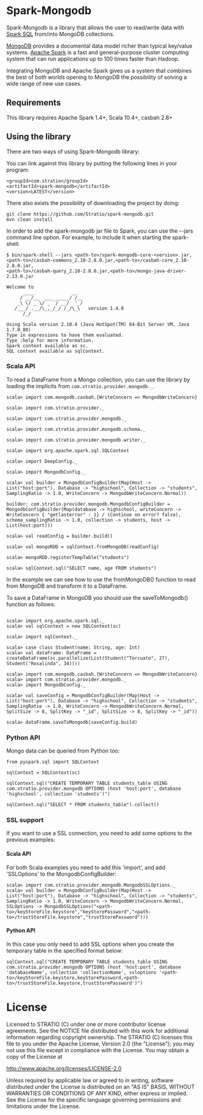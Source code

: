 # Spark-Mongodb

Spark-Mongodb is a library that allows the user to read/write data with [Spark SQL](http://spark.apache.org/docs/latest/sql-programming-guide.html)
from/into MongoDB collections.

[MongoDB](http://www.mongodb.org/ "MongoDB website") provides a documental data model
richer than typical key/value systems. [Apache Spark](http://spark.incubator.apache.org/ "Spark website") is a
fast and general-purpose cluster computing system that can run applications up to 100 times faster than Hadoop.

Integrating MongoDB and Apache Spark gives us a system that combines the best of both
worlds opening to MongoDB the possibility of solving a wide range of new use cases.

## Requirements

This library requires Apache Spark 1.4+, Scala 10.4+, casbah 2.8+

## Using the library

There are two ways of using Spark-Mongodb library:

You can link against this library by putting the following lines in your program:

```
<groupId>com.stratio</groupId>
<artifactId>spark-mongodb</artifactId>
<version>LATEST</version>
```
There also exists the possibility of downloading the project by doing:

```
git clone https://github.com/Stratio/spark-mongodb.git
mvn clean install
```
In order to add the spark-mongodb jar file to Spark, you can use the --jars command line option.
For example, to include it when starting the spark-shell:

```
$ bin/spark-shell --jars <path-to>/spark-mongodb-core-<version>.jar,<path-to>/casbah-commons_2.10-2.8.0.jar,<path-to>/casbah-core_2.10-2.8.0.jar,
<path-to>/casbah-query_2.10-2.8.0.jar,<path-to>/mongo-java-driver-2.13.0.jar

Welcome to
      ____              __
     / __/__  ___ _____/ /__
    _\ \/ _ \/ _ `/ __/  '_/
   /___/ .__/\_,_/_/ /_/\_\   version 1.4.0
      /_/

Using Scala version 2.10.4 (Java HotSpot(TM) 64-Bit Server VM, Java 1.7.0_80)
Type in expressions to have them evaluated.
Type :help for more information.
Spark context available as sc.
SQL context available as sqlContext.

```

### Scala API

To read a DataFrame from a Mongo collection, you can use the library by loading the implicits from `com.stratio.provider.mongodb._`.

```
scala> import com.mongodb.casbah.{WriteConcern => MongodbWriteConcern}

scala> import com.stratio.provider._

scala> import com.stratio.provider.mongodb._

scala> import com.stratio.provider.mongodb.schema._

scala> import com.stratio.provider.mongodb.writer._

scala> import org.apache.spark.sql.SQLContext

scala> import DeepConfig._

scala> import MongodbConfig._

scala> val builder = MongodbConfigBuilder(Map(Host -> List("host:port"), Database -> "highschool", Collection -> "students", SamplingRatio -> 1.0, WriteConcern -> MongodbWriteConcern.Normal))

builder: com.stratio.provider.mongodb.MongodbConfigBuilder = MongodbConfigBuilder(Map(database -> highschool, writeConcern -> WriteConcern { "getlasterror" : 1} / (Continue on error? false), schema_samplingRatio -> 1.0, collection -> students, host -> List(host:port)))

scala> val readConfig = builder.build()

scala> val mongoRDD = sqlContext.fromMongoDB(readConfig)

scala> mongoRDD.registerTempTable("students")

scala> sqlContext.sql("SELECT name, age FROM students")

```
In the example we can see how to use the fromMongoDB() function to read from MongoDB and transform it to a DataFrame.

To save a DataFrame in MongoDB you should use the saveToMongodb() function as follows:

```

scala> import org.apache.spark.sql._
scala> val sqlContext = new SQLContext(sc)

scala> import sqlContext._

scala> case class Student(name: String, age: Int)
scala> val dataFrame: DataFrame = createDataFrame(sc.parallelize(List(Student("Torcuato", 27), Student("Rosalinda", 34))))

scala> import com.mongodb.casbah.{WriteConcern => MongodbWriteConcern}
scala> import com.stratio.provider.mongodb._
scala> import MongodbConfig._

scala> val saveConfig = MongodbConfigBuilder(Map(Host -> List("host:port"), Database -> "highschool", Collection -> "students", SamplingRatio -> 1.0, WriteConcern -> MongodbWriteConcern.Normal, SplitSize -> 8, SplitKey -> "_id", SplitSize -> 8, SplitKey -> "_id"))

scala> dataFrame.saveToMongodb(saveConfig.build)

```

### Python API

Mongo data can be queried from Python too:

```
from pyspark.sql import SQLContext

sqlContext = SQLContext(sc)

sqlContext.sql("CREATE TEMPORARY TABLE students_table USING com.stratio.provider.mongodb OPTIONS (host 'host:port', database 'highschool', collection 'students')")

sqlContext.sql("SELECT * FROM students_table").collect()

```
### SSL support

If you want to use a SSL connection, you need to add some options to the previous examples:

#### Scala API 

For both Scala examples you need to add this 'import', and add 'SSLOptions' to the MongodbConfigBuilder:

```
scala> import com.stratio.provider.mongodb.MongodbSSLOptions._
scala> val builder = MongodbConfigBuilder(Map(Host -> List("host:port"), Database -> "highschool", Collection -> "students", SamplingRatio -> 1.0, WriteConcern -> MongodbWriteConcern.Normal, SSLOptions -> MongodbSSLOptions("<path-to>/keyStoreFile.keystore","keyStorePassword","<path-to>/trustStoreFile.keystore","trustStorePassword")))

```

#### Python API 

In this case you only need to add SSL options when you create the temporary table in the specified format below:

```
sqlContext.sql("CREATE TEMPORARY TABLE students_table USING com.stratio.provider.mongodb OPTIONS (host 'host:port', database 'databaseName', collection 'collectionName', ssloptions '<path-to>/keyStoreFile.keystore,keyStorePassword,<path-to>/trustStoreFile.keystore,trustStorePassword')")

```


# License #

Licensed to STRATIO (C) under one or more contributor license agreements.
See the NOTICE file distributed with this work for additional information
regarding copyright ownership.  The STRATIO (C) licenses this file
to you under the Apache License, Version 2.0 (the
"License"); you may not use this file except in compliance
with the License.  You may obtain a copy of the License at

  http://www.apache.org/licenses/LICENSE-2.0

Unless required by applicable law or agreed to in writing,
software distributed under the License is distributed on an
"AS IS" BASIS, WITHOUT WARRANTIES OR CONDITIONS OF ANY
KIND, either express or implied.  See the License for the
specific language governing permissions and limitations
under the License.


